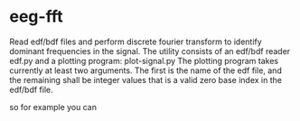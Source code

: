 # eeg-fft
Read edf/bdf files and perform discrete fourier transform to identify dominant
frequencies in the signal. The utility consists of an edf/bdf reader edf.py and
a plotting program: plot-signal.py
The plotting program takes currently at least two arguments. The first is the
name of the edf file, and the remaining shall be integer values that is a valid
zero base index in the edf/bdf file.

so for example you can 
